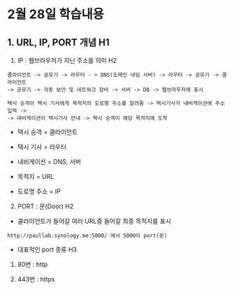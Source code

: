 # 2월 28일 학습내용

## 1. URL, IP, PORT 개념 H1

1. IP : 웹브라우저가 지닌 주소를 의미  H2

```
클라이언트 -> 공유기 -> 라우터 - > DNS(도메인 네임 서버) -> 라우터 -> 공유기 -> 클라이언트 
-> 공유기 -> 각종 보안 및 네트워크 장비 -> 서버 -> DB -> 웹브라우저에 표시
```

```
택시 승객이 택시 기사에게 목적지의 도로명 주소를 알려줌 -> 택시기사가 내비게이션에 주소입력 ->
-> 내비게이션이 택시기사 안내 -> 택시 승객이 해당 목적지에 도착
```

- 택시 승객 = 클라이언트

- 택시 기사 = 라우터

- 내비게이션 = DNS, 서버

- 목적지 = URL

- 도로명 주소 = IP


2. PORT : 문(Door) H2

- 클라이언트가 들어갈 여러 URL중 들어갈 최종 목적지를 표시

```
http://paullab.synology.me:5000/ 에서 5000이 port(문)
```

- 대표적인 port 종류 H3

1. 80번 : http

2. 443번 : https




